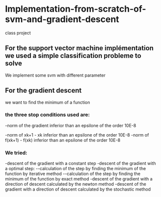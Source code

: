 # Implementation-from-scratch-of-svm-and-gradient-descent
class project

## For the support vector machine implémentation we used a simple classification probleme to solve
We implement some svm with different parameter 

## For the gradient descent
we want to find the minimum of a function
### the three stop conditions used are:
-norm of the gradient inferior than an epsilone of the order 10E-8

-norm of xk+1 - xk inferior than an epsilone of the order 10E-8
-norm of f(xk+1) - f(xk) inferior than an epsilone of the order 10E-8
### We tried:
-descent of the gradient with a constant step
-descent of the gradient with a optimal step:
  --calculation of the step by finding the minimum of the function by iterative method 
  --calculation of the step by finding the minimum of the function by exact method 
-descent of the gradient with a direction of descent calculated by the newton method
-descent of the gradient with a direction of descent calculated by the stochastic method

